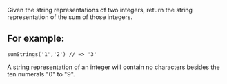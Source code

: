 Given the string representations of two integers, return the string representation of the sum of those integers.

## For example:
```
sumStrings('1','2') // => '3'
```
A string representation of an integer will contain no characters besides the ten numerals "0" to "9".